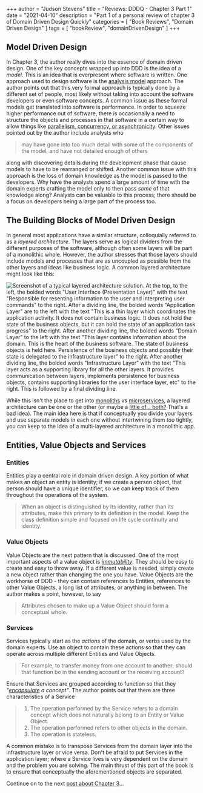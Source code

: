+++
author = "Judson Stevens"
title = "Reviews: DDDQ - Chapter 3 Part 1"
date = "2021-04-10"
description = "Part 1 of a personal review of chapter 3 of Domain Driven Design Quickly"
categories = [
    "Book Reviews",
    "Domain Driven Design"
]
tags = [
    "bookReview",
    "domainDrivenDesign"
]
+++

## Model Driven Design

In Chapter 3, the author really dives into the essence of domain driven design. One of the key concepts wrapped up into DDD is the idea of a *model*.
This is an idea that is everpresent where software is written.
One approach used to design software is the [analysis model][1] approach.
The author points out that this very formal approach is typically done by a different set of people, most likely without taking into account the software developers or even software concepts.
A common issue as these formal models get translated into software is performance.
In order to squeeze higher performance out of software, there is occasionally a need to structure the objects and processes in that software in a certain way to allow things like [parallelism, concurrency, or asynchronicity][2].
Other issues pointed out by the author include analysts who

>may have gone into too much detail with some of the components of the model, and have not detailed enough of others

along with discovering details during the development phase that cause models to have to be rearranged or shifted.
Another common issue with this approach is the loss of domain knowledge as the model is passed to the developers.
Why have the analysts spend a large amount of time with the domain experts crafting the model only to then pass *some* of that knowledge along?
Analysts can be valuable to this process; there should be a focus on developers being a large part of the process too.

## The Building Blocks of Model Driven Design

In general most applications have a similar structure, colloquially referred to as a *layered architecture*.
The layers serve as logical dividers from the different purposes of the software, although often some layers will be part of a monolithic whole.
However, the author stresses that those layers should include models and processes that are as uncoupled as possible from the other layers and ideas like business logic.
A common layered architecture might look like this:

![Screenshot of a typical layered architecture solution. At the top, to the left, the bolded words "User Interface (Presentation Layer)" with the text "Responsible for resenting information to the user and interpreting user commands" to the right.
After a dividing line, the bolded words "Application Layer" are to the left with the text "This is a thin layer which coordinates the application activity.
It does not contain business logic. It does not hold the state of the business objects, but it can hold the state of an application task progress" to the right.
After another dividing line, the bolded words "Domain Layer" to the left with the text "This layer contains information about the domain.
This is the heart of the business software. The state of business objects is held here.
Persistence of the business objects and possibly their state is delegated to the infrastructure layer" to the right.
After another dividing line, the bolded words "Infrastructure Layer" with the text "This layer acts as a supporting library for all the other layers.
It provides communication between layers, implements persistence for business objects, contains supporting libraries for the user interface layer, etc" to the right.
This is followed by a final dividing line.](/images/DDDQ_Four_Layers.png?raw=true "Typical Four Layers of a Software Application")

While this isn't the place to get into [monoliths][3] vs [microservices][4], a layered architecture can be one or the other (or maybe a [little of... both?][5] That's a bad idea).
The main idea here is that if conceptually you divide your layers and use separate models in each one without intertwining them *too* tightly, you can keep to the idea of a multi-layered architecture in a monolithic app.

## Entities, Value Objects and Services

### Entities

Entities play a central role in domain driven design.
A key portion of what makes an object an entity is identity; if we create a person object, that person should have a unique identifier, so we can keep track of them throughout the operations of the system.

>When an object is distinguished by its identity, rather than its attributes, make this primary to its definition in the model. Keep the class definition simple and focused on life cycle continuity and identity.

### Value Objects

Value Objects are the next pattern that is discussed. One of the most important aspects of a value object is *[immutability][6]*.
They should be easy to create and easy to throw away. If a different value is needed, simply create a new object rather than changing the one you have.
Value Objects are the workhorse of DDD - they can contain references to Entities, references to other Value Objects, a long list of attributes, or anything in between.
The author makes a point, however, to say

>Attributes chosen to make up a Value Object should form a conceptual whole.

### Services

Services typically start as the *actions* of the domain, or verbs used by the domain experts.
Use an object to contain these actions so that they can operate across multiple different Entities and Value Objects.

>For example, to transfer money from one account to another; should that function be in the sending account or the receiving account?

Ensure that Services are grouped according to function so that they *"[encapsulate][7] a concept"*. The author points out that there are three characteristics of a Service

>1. The operation performed by the Service refers to a domain concept which does not naturally belong to an Entity or Value Object.
>2. The operation performed refers to other objects in the domain.
>3. The operation is stateless.

A common mistake is to transpose Services from the domain layer into the infrastructure layer or vice versa.
Don't be afraid to put Services in the application layer; where a Service lives is very dependent on the domain and the problem you are solving.
The main thrust of this part of the book is to ensure that conceptually the aforementioned objects are separated.

Continue on to the next [post about Chapter 3][8]...

[1]: <https://www.geeksforgeeks.org/analysis-modelling-in-software-engineering/> "A Geeks for Geeks article about analysis modelling"
[2]: <https://stackoverflow.com/questions/4844637/what-is-the-difference-between-concurrency-parallelism-and-asynchronous-methods> "A Stackoverflow post about the difference in these three terms"
[3]: <https://m.signalvnoise.com/the-majestic-monolith/> "A post by DHH of Rails fame about the 'Majestic Monolith'"
[4]: <https://martinfowler.com/articles/dont-start-monolith.html> "A post from Stefan Tilkov on why you should start with microservices... if your goal is microservices"
[5]: <https://www.simplethread.com/youre-not-actually-building-microservices/> "A post about distributed monoliths from Justin Etheredge"
[6]: <https://web.mit.edu/6.005/www/fa15/classes/09-immutability/> "A lesson from MIT about mutability and immutability"
[7]: <https://press.rebus.community/programmingfundamentals/chapter/encapsulation/> "A short post about encapsulation from Reebus Press"
[8]: </post/dddq-chapter-3-part-2> "Part 2 of the Chapter 3 review"
